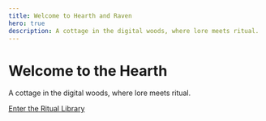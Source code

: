 ```yaml
---
title: Welcome to Hearth and Raven
hero: true
description: A cottage in the digital woods, where lore meets ritual.
---
```


<div class="hero-glade">
  <h1 class="hero-title">Welcome to the Hearth</h1>
  <p class="hero-subtitle">A cottage in the digital woods, where lore meets ritual.</p>
  <a href="/rituals" class="hero-button">Enter the Ritual Library</a>
</div>